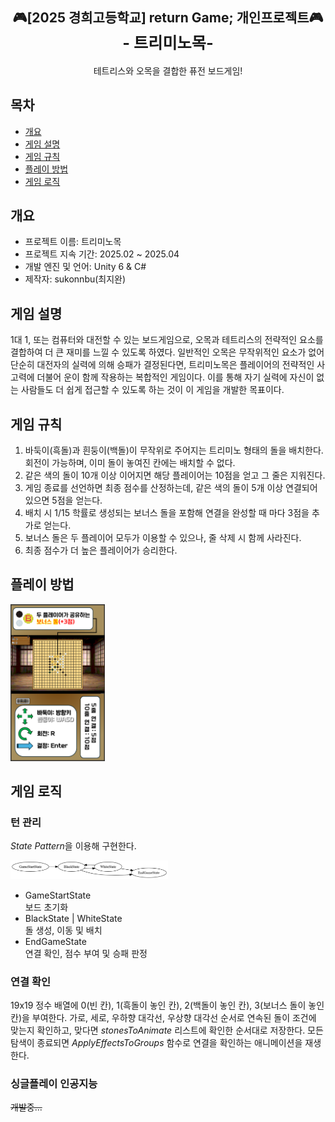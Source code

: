<div align="center">
<h2>🎮[2025 경희고등학교] return Game; 개인프로젝트🎮<br /><big>- 트리미노목- </big></h2>
테트리스와 오목을 결합한 퓨전 보드게임!
</div>

## 목차

- [개요](#개요)
- [게임 설명](#게임-설명)
- [게임 규칙](#게임-규칙)
- [플레이 방법](#플레이-방법)
- [게임 로직](#게임-로직)

## 개요

- 프로젝트 이름: 트리미노목
- 프로젝트 지속 기간: 2025.02 ~ 2025.04
- 개발 엔진 및 언어: Unity 6 & C#
- 제작자: sukonnbu(최지완)

## 게임 설명

1대 1, 또는 컴퓨터와 대전할 수 있는 보드게임으로, 오목과 테트리스의 전략적인 요소를 결합하여 더 큰 재미를 느낄 수 있도록 하였다.
일반적인 오목은 무작위적인 요소가 없어 단순히 대전자의 실력에 의해 승패가 결정된다면, 트리미노목은 플레이어의 전략적인 사고력에 더불어 운이 함께 작용하는 복합적인 게임이다.
이를 통해 자기 실력에 자신이 없는 사람들도 더 쉽게 접근할 수 있도록 하는 것이 이 게임을 개발한 목표이다.

## 게임 규칙

1. 바둑이(흑돌)과 흰둥이(백돌)이 무작위로 주어지는 트리미노 형태의 돌을 배치한다. 회전이 가능하며, 이미 돌이 놓여진 칸에는 배치할 수 없다.
2. 같은 색의 돌이 10개 이상 이어지면 해당 플레이어는 10점을 얻고 그 줄은 지워진다.
3. 게임 종료를 선언하면 최종 점수를 산정하는데, 같은 색의 돌이 5개 이상 연결되어 있으면 5점을 얻는다.
4. 배치 시 1/15 학률로 생성되는 보너스 돌을 포함해 연결을 완성할 때 마다 3점을 추가로 얻는다.
5. 보너스 돌은 두 플레이어 모두가 이용할 수 있으나, 줄 삭제 시 함께 사라진다.
6. 최종 점수가 더 높은 플레이어가 승리한다.

## 플레이 방법

<p><img src="Assets/Graphics/howtoplay.png" width=30%></p>

## 게임 로직

### 턴 관리

*State Pattern*을 이용해 구현한다.

<p><img src="State Pattern.png" width=50%></p>

- GameStartState<br>보드 초기화
- BlackState | WhiteState<br>돌 생성, 이동 및 배치
- EndGameState<br>연결 확인, 점수 부여 및 승패 판정

### 연결 확인

19x19 정수 배열에 0(빈 칸), 1(흑돌이 놓인 칸), 2(백돌이 놓인 칸), 3(보너스 돌이 놓인 칸)을 부여한다.
가로, 세로, 우하향 대각선, 우상향 대각선 순서로 연속된 돌이 조건에 맞는지 확인하고, 맞다면 _stonesToAnimate_ 리스트에 확인한 순서대로 저장한다.
모든 탐색이 종료되면 _ApplyEffectsToGroups_ 함수로 연결을 확인하는 애니메이션을 재생한다.

### 싱글플레이 인공지능

~~개발중...~~
